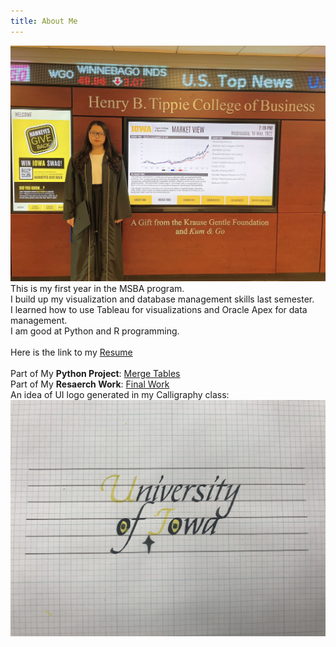 ```yaml
---
title: About Me
---
```

![profile image](https://github.com/ivywangh/bais_9400/blob/main/grad.jpg)
<br /> This is my first year in the MSBA program. 
<br /> I build up my visualization and database management skills last semester.
<br /> I learned how to use Tableau for visualizations and Oracle Apex for data management.
<br /> I am good at Python and R programming. 
<br /> 
<br /> Here is the link to my [Resume](https://iowa-my.sharepoint.com/:b:/g/personal/hwang206_uiowa_edu/EXBPFwYwmohOoTrZS9G-vxEBj1AYFi6AaG-t8ff7FyJurQ?e=VfFFhx)
<br /> 
<br /> Part of My <b>Python Project</b>: 
  [Merge Tables](https://iowa-my.sharepoint.com/:u:/g/personal/hwang206_uiowa_edu/ERnwSyBFTUZGq2I0HyCfHwQBHzHv0rSc40qEKPdBDAXbhQ?e=UCV2te)
<br /> Part of My <b>Resaerch Work</b>: 
  [Final Work](https://iowa-my.sharepoint.com/:u:/g/personal/hwang206_uiowa_edu/EWYfuNtqnZ1OhxVbH4k0xOIBo4FYCRZ0GJWkFx9_WjzlZg?e=Lo6NOC)
<br /> An idea of UI logo generated in my Calligraphy class:![logo image](https://raw.githubusercontent.com/ivywangh/bais_9400/main/logo.jpg)

